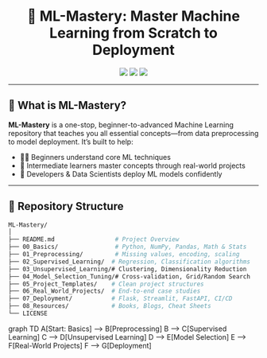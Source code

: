 <h1 align="center">🚀 ML-Mastery: Master Machine Learning from Scratch to Deployment</h1>

<p align="center">
  <img src="https://img.shields.io/github/stars/yourusername/ML-Mastery?style=social" />
  <img src="https://img.shields.io/github/forks/yourusername/ML-Mastery?style=social" />
  <img src="https://img.shields.io/github/license/yourusername/ML-Mastery" />
</p>

---

## 📌 What is ML-Mastery?

**ML-Mastery** is a one-stop, beginner-to-advanced Machine Learning repository that teaches you all essential concepts—from data preprocessing to model deployment. It’s built to help:

- 🧑‍🎓 Beginners understand core ML techniques  
- 🧠 Intermediate learners master concepts through real-world projects  
- 🚀 Developers & Data Scientists deploy ML models confidently

---

## 📁 Repository Structure

```bash
ML-Mastery/
│
├── README.md                 # Project Overview
├── 00_Basics/                # Python, NumPy, Pandas, Math & Stats
├── 01_Preprocessing/         # Missing values, encoding, scaling
├── 02_Supervised_Learning/  # Regression, Classification algorithms
├── 03_Unsupervised_Learning/# Clustering, Dimensionality Reduction
├── 04_Model_Selection_Tuning/# Cross-validation, Grid/Random Search
├── 05_Project_Templates/    # Clean project structures
├── 06_Real_World_Projects/  # End-to-end case studies
├── 07_Deployment/           # Flask, Streamlit, FastAPI, CI/CD
├── 08_Resources/            # Books, Blogs, Cheat Sheets
└── LICENSE
```

graph TD
A[Start: Basics] --> B[Preprocessing]
B --> C[Supervised Learning]
C --> D[Unsupervised Learning]
D --> E[Model Selection]
E --> F[Real-World Projects]
F --> G[Deployment]
